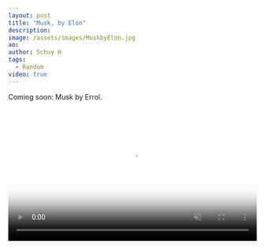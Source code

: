 ```yaml
---
layout: post
title: "Musk, by Elon"
description: 
image: /assets/images/MuskbyElon.jpg
ao: 
author: Schuy H
tags: 
  - Random
video: true 
---
```


Coming soon: Musk by Errol. 

<br />

 <video muted width="100%;" height="auto;" controls poster="/assets/images/MuskbyElon.jpg">
  <source src="/assets/videos/MuskByElon.mp4" type="video/mp4">
  <source src="/assets/videos/MuskByElon.mov" type="video/mov">
</video> 

<!--- 

Optinal front matter: Date: yyyy-mm-dd hh:mm:ss

Image examples: secondary, full width

![Placeholder](/assets/images/171208.jpeg)

![Placeholder](/assets/images/171208.jpeg#full) 

---> 